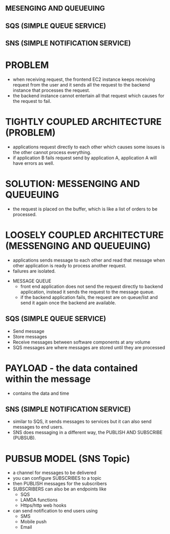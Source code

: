 ## MESENGING AND QUEUEUING
## SQS (SIMPLE QUEUE SERVICE)
## SNS (SIMPLE NOTIFICATION SERVICE)

# PROBLEM
- when receiving request, the frontend EC2 instance keeps receiving request
from the user and it sends all the request to the backend instance that processes
the request.
- the backend instance cannot entertain all that request which causes for the
request to fail.

# TIGHTLY COUPLED ARCHITECTURE (PROBLEM)
- applications request directly to each other which causes some issues is the
other cannot process everything.
- if application B fails request send by application A, application A will have errors
as well.

# SOLUTION: MESSENGING AND QUEUEUING
- the request is placed on the buffer, which is like a list of orders to be processed.

# LOOSELY COUPLED ARCHITECTURE (MESSENGING AND QUEUEUING)
- applications sends message to each other and read that message when other application
is ready to process another request.
- failures are isolated.
* MESSAGE QUEUE
  - front end application does not send the request directly to backend application,
  instead it sends the request to the message queue.
  - if the backend application fails, the request are on queue/list and send it again
  once the backend are available.

## SQS (SIMPLE QUEUE SERVICE)
- Send message
- Store messages
- Receive messages
between software components at any volume
- SQS messages are where messages are stored until they are processed
# PAYLOAD - the data contained within the message
- contains the data and time

## SNS (SIMPLE NOTIFICATION SERVICE)
- similar to SQS, it sends messages to services but it can also send messages to
end users.
- SNS does messaging in a different way, the PUBLISH AND SUBSCRIBE (PUBSUB).

# PUBSUB MODEL (SNS Topic)
  - a channel for messages to be delivered
  - you can configure SUBSCRIBES to a topic
  - then PUBLISH messages for the subscribers
  - SUBSCRIBERS can also be an endpoints like
    * SQS
    * LAMDA functions
    * Https/http web hooks
  - can send notification to end users using
    * SMS
    * Mobile push
    * Email
